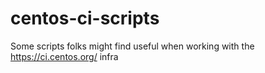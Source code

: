 # centos-ci-scripts
Some scripts folks might find useful when working with the https://ci.centos.org/ infra
